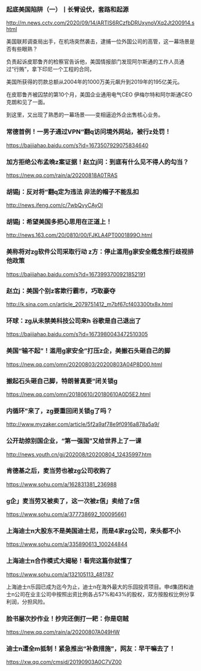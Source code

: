### 起底美国陷阱（一）丨长臂设伏，套路和起源
http://m.news.cctv.com/2020/09/14/ARTIS6RCzfbDRUxynoVXq2Jt200914.shtml

美国联邦调查局出手，在机场突然袭击，逮捕一位外国公司的高管，这一幕场景是否有些眼熟？

负责起诉皮耶鲁齐的检察官告诉他，美国情报部门发现阿尔斯通的工作人员通过“行贿”，拿下印尼一个工程的合同，

美国所获得的罚款总额从2004年的1000万美元飙升到2019年的195亿美元。

在皮耶鲁齐被囚禁的第10个月，美国企业通用电气CEO 伊梅尔特和阿尔斯通CEO克朗和见了一面。

到这里，又出现了熟悉的一幕场景——变相逼迫外企出售核心业务。

### 常德首例！一男子通过VPN“翻q访问境外网站，被行z处罚！
https://baijiahao.baidu.com/s?id=1673507929075834640

### 加方拒绝公布孟晚z案证据！赵立j问：到底有什么见不得人的勾当？
https://new.qq.com/rain/a/20200818A0TRAS

### 胡锡j：反对将“翻q定为违法 非法的帽子不能乱扣
http://news.ifeng.com/c/7wbQvyCAyOl

### 胡锡j：希望美国多把心思用在正道上！
http://news.163.com/20/0810/00/FJKLA4PT0001899O.html

### 美称将对zg软件公司采取行动 z方：停止滥用g家安全概念推行歧视排他政策
https://baijiahao.baidu.com/s?id=1673993700921852191

### 赵立j：美国个别z客欺行霸市，巧取豪夺
http://k.sina.com.cn/article_2079751412_m7bf67cf403300tx8x.html

### 环球：zg从未禁美科技公司来h 谷歌是自己退出了
https://baijiahao.baidu.com/s?id=1673980043472510305

### 美国“输不起”！滥用g家安全”打压z企，美搬石头砸自己的脚
https://new.qq.com/omn/20200803/20200803A04P8D00.html

### 搬起石头砸自己脚，特朗普真要“闭关锁g
https://new.qq.com/omn/20180610/20180610A0D5E2.html

### 内循环”来了，zg要重回闭关锁g了吗？
http://www.myzaker.com/article/5f2a9af78e9f0916a878a5a9/

### 公开劫掠别国企业，“第一强国”又给世界上了一课
http://news.youth.cn/gj/202008/t20200804_12435997.htm

### 肯德基之后，麦当劳也被zg公司收购了
https://www.sohu.com/a/162831381_236988

### g企」麦当劳又被卖了，这一次被z信」卖给了z信
https://www.sohu.com/a/377738692_100095661

### 上海迪士n大股东不是美国迪士尼，而是4家zg公司，来头都不小
https://www.sohu.com/a/335890613_100244844

### 上海迪士n合作模式大揭秘！看完这篇你就懂了
https://www.sohu.com/a/132105113_481787

上海迪士n乐园已成为迄今为止，迪士n在海外最大的乐园投资项目。申d集团和迪士n公司在业主公司中按照出资比例各占57%和43%的股权，双方按股权比例分享利润，分担风险。

### 脸书屡次抄作业！抄完还倒打一耙：你是窃贼
https://new.qq.com/rain/a/20200807A049HW

### 迪士n遭全m抵制！紧急推出“补救措施”，网友：早干嘛去了！
https://xw.qq.com/cmsid/20190903A0C7VZ00
